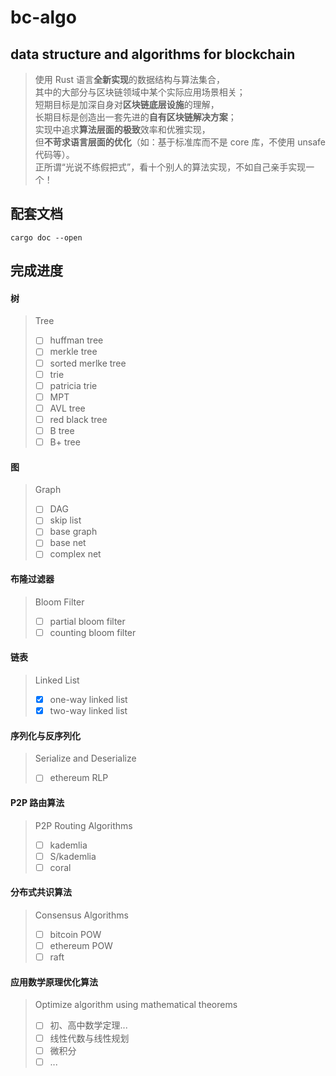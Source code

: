 # bc-algo
## data structure and algorithms for blockchain    
    
> 使用 Rust 语言**全新实现**的数据结构与算法集合，    
> 其中的大部分与区块链领域中某个实际应用场景相关；    
> 短期目标是加深自身对**区块链底层设施**的理解，    
> 长期目标是创造出一套先进的**自有区块链解决方案**；    
> 实现中追求**算法层面的极致**效率和优雅实现，    
> 但**不苛求语言层面的优化**（如：基于标准库而不是 core 库，不使用 unsafe 代码等）。    
> 正所谓“光说不练假把式”，看十个别人的算法实现，不如自己亲手实现一个！    

## 配套文档
```
cargo doc --open
```

## 完成进度
#### 树
> Tree
> - [ ] huffman tree
> - [ ] merkle tree
> - [ ] sorted merlke tree
> - [ ] trie
> - [ ] patricia trie
> - [ ] MPT
> - [ ] AVL tree
> - [ ] red black tree
> - [ ] B tree
> - [ ] B+ tree

#### 图
> Graph
> - [ ] DAG
> - [ ] skip list
> - [ ] base graph
> - [ ] base net
> - [ ] complex net

#### 布隆过滤器
> Bloom Filter
> - [ ] partial bloom filter
> - [ ] counting bloom filter

#### 链表
> Linked List
> - [x] one-way linked list
> - [x] two-way linked list

#### 序列化与反序列化
> Serialize and Deserialize
> - [ ] ethereum RLP

#### P2P 路由算法
> P2P Routing Algorithms
> - [ ] kademlia
> - [ ] S/kademlia
> - [ ] coral

#### 分布式共识算法
> Consensus Algorithms
> - [ ] bitcoin POW
> - [ ] ethereum POW
> - [ ] raft

#### 应用数学原理优化算法
> Optimize algorithm using mathematical theorems
> - [ ] 初、高中数学定理...
> - [ ] 线性代数与线性规划
> - [ ] 微积分
> - [ ] ...

